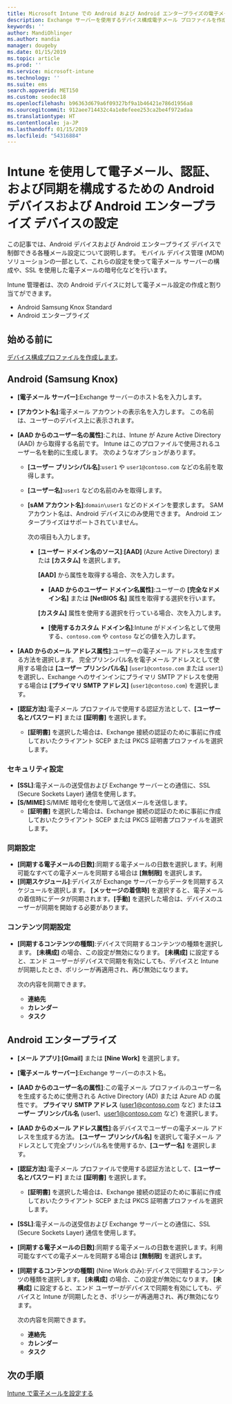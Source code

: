 ```yaml
---
title: Microsoft Intune での Android および Android エンタープライズの電子メール設定 - Azure | Microsoft Docs
description: Exchange サーバーを使用するデバイス構成電子メール プロファイルを作成し、Azure Active Directory から属性を取得します。 Android デバイスと Android 仕事用プロファイル デバイス上で Microsoft Intune を使用して、SSL または SMIME を有効にする、証明書またはユーザー名/パスワードを使用してユーザーを認証する、および電子メールとスケジュールを同期することができます。
keywords: ''
author: MandiOhlinger
ms.author: mandia
manager: dougeby
ms.date: 01/15/2019
ms.topic: article
ms.prod: ''
ms.service: microsoft-intune
ms.technology: ''
ms.suite: ems
search.appverid: MET150
ms.custom: seodec18
ms.openlocfilehash: b96363d679a6f09327bf9a1b46421e786d1956a8
ms.sourcegitcommit: 912aee714432c4a1e8efeee253ca2be4f972adaa
ms.translationtype: HT
ms.contentlocale: ja-JP
ms.lasthandoff: 01/15/2019
ms.locfileid: "54316884"
---
```

# <a name="android-and-android-enterprise-device-settings-to-configure-email-authentication-and-synchronization-in-intune"></a>Intune を使用して電子メール、認証、および同期を構成するための Android デバイスおよび Android エンタープライズ デバイスの設定

この記事では、Android デバイスおよび Android エンタープライズ デバイスで制御できる各種メール設定について説明します。 モバイル デバイス管理 (MDM) ソリューションの一部として、これらの設定を使って電子メール サーバーの構成や、SSL を使用した電子メールの暗号化などを行います。

Intune 管理者は、次の Android デバイスに対して電子メール設定の作成と割り当てができます。

- Android Samsung Knox Standard
- Android エンタープライズ

## <a name="before-you-begin"></a>始める前に

[デバイス構成プロファイルを作成します](email-settings-configure.md)。

## <a name="android-samsung-knox"></a>Android (Samsung Knox)

- **[電子メール サーバー]**:Exchange サーバーのホスト名を入力します。
- **[アカウント名]**:電子メール アカウントの表示名を入力します。 この名前は、ユーザーのデバイス上に表示されます。
- **[AAD からのユーザー名の属性]**:これは、Intune が Azure Active Directory (AAD) から取得する名前です。 Intune はこのプロファイルで使用されるユーザー名を動的に生成します。 次のようなオプションがあります。
  - **[ユーザー プリンシパル名]**:`user1` や `user1@contoso.com` などの名前を取得します。
  - **[ユーザー名]**:`user1` などの名前のみを取得します。
  - **[sAM アカウント名]**:`domain\user1` などのドメインを要求します。 SAM アカウント名は、Android デバイスにのみ使用できます。 Android エンタープライズはサポートされていません。

    次の項目も入力します。  
    - **[ユーザー ドメイン名のソース]**:**[AAD]** (Azure Active Directory) または **[カスタム]** を選択します。

      **[AAD]** から属性を取得する場合、次を入力します。
      - **[AAD からのユーザー ドメイン名属性]**:ユーザーの **[完全なドメイン名]** または **[NetBIOS 名]** 属性を取得する選択を行います。

      **[カスタム]** 属性を使用する選択を行っている場合、次を入力します。
      - **[使用するカスタム ドメイン名]**:Intune がドメイン名として使用する、`contoso.com` や `contoso` などの値を入力します。

- **[AAD からのメール アドレス属性]**:ユーザーの電子メール アドレスを生成する方法を選択します。 完全プリンシパル名を電子メール アドレスとして使用する場合は **[ユーザー プリンシパル名]** (`user1@contoso.com` または `user1`) を選択し、Exchange へのサインインにプライマリ SMTP アドレスを使用する場合は **[プライマリ SMTP アドレス]** (`user1@contoso.com`) を選択します。

- **[認証方法]**:電子メール プロファイルで使用する認証方法として、**[ユーザー名とパスワード]** または **[証明書]** を選択します。
  - **[証明書]** を選択した場合は、Exchange 接続の認証のために事前に作成しておいたクライアント SCEP または PKCS 証明書プロファイルを選択します。

### <a name="security-settings"></a>セキュリティ設定

- **[SSL]**:電子メールの送受信および Exchange サーバーとの通信に、SSL (Secure Sockets Layer) 通信を使用します。
- **[S/MIME]**:S/MIME 暗号化を使用して送信メールを送信します。
  - **[証明書]** を選択した場合は、Exchange 接続の認証のために事前に作成しておいたクライアント SCEP または PKCS 証明書プロファイルを選択します。

### <a name="synchronization-settings"></a>同期設定

- **[同期する電子メールの日数]**:同期する電子メールの日数を選択します。利用可能なすべての電子メールを同期する場合は **[無制限]** を選択します。
- **[同期スケジュール]**:デバイスが Exchange サーバーからデータを同期するスケジュールを選択します。 **[メッセージの着信時]** を選択すると、電子メールの着信時にデータが同期されます。**[手動]** を選択した場合は、デバイスのユーザーが同期を開始する必要があります。

### <a name="content-sync-settings"></a>コンテンツ同期設定

- **[同期するコンテンツの種類]**:デバイスで同期するコンテンツの種類を選択します。 **[未構成]** の場合、この設定が無効になります。 **[未構成]** に設定すると、エンド ユーザーがデバイスで同期を有効にしても、デバイスと Intune が同期したとき、ポリシーが再適用され、再び無効になります。 

  次の内容を同期できます。 
  - **連絡先**
  - **カレンダー**
  - **タスク**

## <a name="android-enterprise"></a>Android エンタープライズ

- **[メール アプリ]**:**[Gmail]** または **[Nine Work]** を選択します。
- **[電子メール サーバー]**:Exchange サーバーのホスト名。
- **[AAD からのユーザー名の属性]**:この電子メール プロファイルのユーザー名を生成するために使用される Active Directory (AD) または Azure AD の属性です。 **プライマリ SMTP アドレス** (user1@contoso.com など) または**ユーザー プリンシパル名** (user1、user1@contoso.com など) を選択します。
- **[AAD からのメール アドレス属性]**:各デバイスでユーザーの電子メール アドレスを生成する方法。 **[ユーザー プリンシパル名]**  を選択して電子メール アドレスとして完全プリンシパル名を使用するか、**[ユーザー名]** を選択します。
- **[認証方法]**:電子メール プロファイルで使用する認証方法として、**[ユーザー名とパスワード]** または **[証明書]** を選択します。
  - **[証明書]** を選択した場合は、Exchange 接続の認証のために事前に作成しておいたクライアント SCEP または PKCS 証明書プロファイルを選択します。
- **[SSL]**:電子メールの送受信および Exchange サーバーとの通信に、SSL (Secure Sockets Layer) 通信を使用します。
- **[同期する電子メールの日数]**:同期する電子メールの日数を選択します。利用可能なすべての電子メールを同期する場合は **[無制限]** を選択します。
- **[同期するコンテンツの種類]** (Nine Work のみ):デバイスで同期するコンテンツの種類を選択します。 **[未構成]** の場合、この設定が無効になります。 **[未構成]** に設定すると、エンド ユーザーがデバイスで同期を有効にしても、デバイスと Intune が同期したとき、ポリシーが再適用され、再び無効になります。 

  次の内容を同期できます。 
  - **連絡先**
  - **カレンダー**
  - **タスク**

## <a name="next-steps"></a>次の手順
[Intune で電子メールを設定する](email-settings-configure.md)

